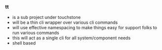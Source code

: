 ### tt
- is a sub project under touchstone
- will be a thin cli wrapper over various cli commands
- will use effective namespacing to make things easy for support folks to run various commands
- this will act as a single cli for all system/component needs
- shell based
